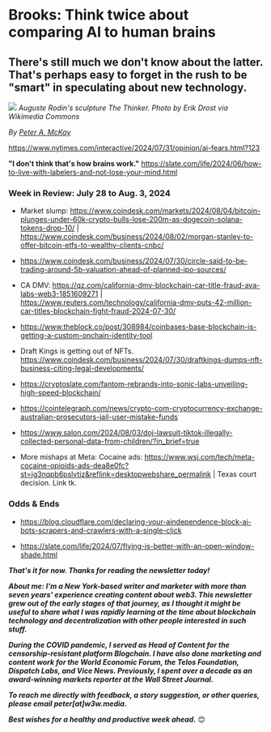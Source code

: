# Brooks: Think twice about comparing AI to human brains
## There's still much we don't know about the latter. That's perhaps easy to forget in the rush to be "smart" in speculating about new technology.

![](https://upload.wikimedia.org/wikipedia/commons/thumb/4/48/The_Thinker_%2824284172271%29.jpg/2560px-The_Thinker_%2824284172271%29.jpg)
*Auguste Rodin's sculpture The Thinker. Photo by Erik Drost via Wikimedia Commons*

_By_ [_Peter A. McKay_](https://pmckay.com)

https://www.nytimes.com/interactive/2024/07/31/opinion/ai-fears.html?123

**"I don't think that's how brains work."** https://slate.com/life/2024/06/how-to-live-with-labelers-and-not-lose-your-mind.html

### Week in Review: July 28 to Aug. 3, 2024

- Market slump: https://www.coindesk.com/markets/2024/08/04/bitcoin-plunges-under-60k-crypto-bulls-lose-200m-as-dogecoin-solana-tokens-drop-10/ | https://www.coindesk.com/business/2024/08/02/morgan-stanley-to-offer-bitcoin-etfs-to-wealthy-clients-cnbc/

- https://www.coindesk.com/business/2024/07/30/circle-said-to-be-trading-around-5b-valuation-ahead-of-planned-ipo-sources/

- CA DMV: https://qz.com/california-dmv-blockchain-car-title-fraud-ava-labs-web3-1851609271 | https://www.reuters.com/technology/california-dmv-puts-42-million-car-titles-blockchain-fight-fraud-2024-07-30/

- https://www.theblock.co/post/308984/coinbases-base-blockchain-is-getting-a-custom-onchain-identity-tool

- Draft Kings is getting out of NFTs. https://www.coindesk.com/business/2024/07/30/draftkings-dumps-nft-business-citing-legal-developments/

- https://cryptoslate.com/fantom-rebrands-into-sonic-labs-unveiling-high-speed-blockchain/

- https://cointelegraph.com/news/crypto-com-cryptocurrency-exchange-australian-prosecutors-jail-user-mistake-funds

- https://www.salon.com/2024/08/03/doj-lawsuit-tiktok-illegally-collected-personal-data-from-children/?in_brief=true

- More mishaps at Meta: Cocaine ads: https://www.wsj.com/tech/meta-cocaine-opioids-ads-dea8e0fc?st=ig3nqpb6pslvtiz&reflink=desktopwebshare_permalink | Texas court decision. Link tk.

<!-- Optional adds...

- https://www.coindesk.com/policy/2024/07/30/sec-intends-to-amend-complaint-against-third-party-tokens-like-sol-in-binance-case/

- SV folks for Kamala: https://www.nytimes.com/2024/07/31/technology/silicon-valley-investors-support-kamala-harris.html

-->

### Odds & Ends

- https://blog.cloudflare.com/declaring-your-aindependence-block-ai-bots-scrapers-and-crawlers-with-a-single-click

- https://slate.com/life/2024/07/flying-is-better-with-an-open-window-shade.html

 _**That's it for now. Thanks for reading the newsletter today!**_

 _**About me: I'm a New York-based writer and marketer with more than seven years' experience creating content about web3. This newsletter grew out of the early stages of that journey, as I thought it might be useful to share what I was rapidly learning at the time about blockchain technology and decentralization with other people interested in such stuff.**_

  _**During the COVID pandemic, I served as Head of Content for the censorship-resistant platform Blogchain. I have also done marketing and content work for the World Economic Forum, the Telos Foundation, Dispatch Labs, and Vice News. Previously, I spent over a decade as an award-winning markets reporter at the Wall Street Journal.**_

  _**To reach me directly with feedback, a story suggestion, or other queries, please email peter[at]w3w.media.**_

  _**Best wishes for a healthy and productive week ahead.**_ 😊

